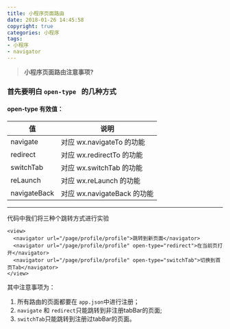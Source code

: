 ```yaml
---
title: 小程序页面路由
date: 2018-01-26 14:45:58
copyright: true
categories: 小程序
tags:
- 小程序
- navigator
---
```



> **小程序页面路由注意事项?**

### 首先要明白 ``open-type `` 的几种方式

#### open-type 有效值：
|值|说明|
|---|---
|navigate| 对应 wx.navigateTo 的功能
|redirect| 对应 wx.redirectTo 的功能
|switchTab| 对应 wx.switchTab 的功能
|reLaunch| 对应 wx.reLaunch 的功能
|navigateBack| 对应 wx.navigateBack 的功能

---

<!-- more -->

代码中我们将三种个跳转方式进行实验

```
<view>
  <navigator url="/page/profile/profile">跳转到新页面</navigator>
  <navigator url="/page/profile/profile" open-type="redirect">在当前页打开</navigator>
  <navigator url="/page/profile/profile" open-type="switchTab">切换到首页Tab</navigator>
</view>
```

其中注意事项为：
1. 所有路由的页面都要在 ``app.json``中进行注册；
2. ``navigate`` 和 ``redirect``只能跳转到非注册tabBar的页面;
3. ``switchTab``只能跳转到注册过tabBar的页面。

